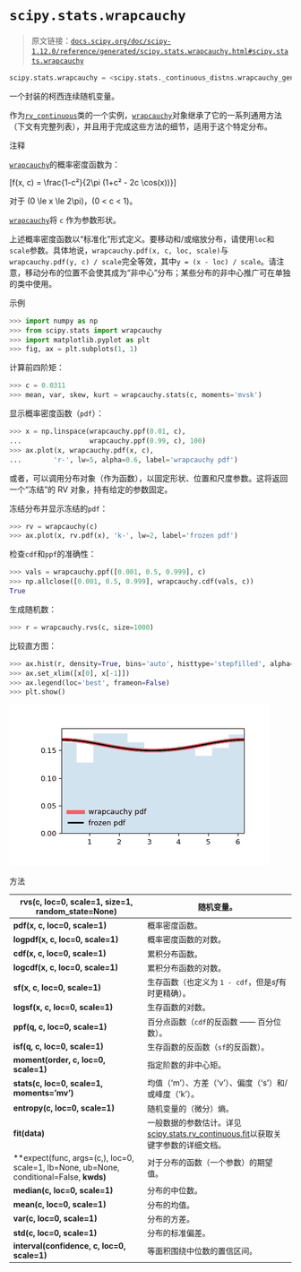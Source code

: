 # `scipy.stats.wrapcauchy`

> 原文链接：[`docs.scipy.org/doc/scipy-1.12.0/reference/generated/scipy.stats.wrapcauchy.html#scipy.stats.wrapcauchy`](https://docs.scipy.org/doc/scipy-1.12.0/reference/generated/scipy.stats.wrapcauchy.html#scipy.stats.wrapcauchy)

```py
scipy.stats.wrapcauchy = <scipy.stats._continuous_distns.wrapcauchy_gen object>
```

一个封装的柯西连续随机变量。

作为[`rv_continuous`](https://docs.scipy.org/doc/scipy-1.12.0/reference/generated/scipy.stats.rv_continuous.html#scipy.stats.rv_continuous)类的一个实例，[`wrapcauchy`](https://docs.scipy.org/doc/scipy-1.12.0/reference/generated/scipy.stats.wrapcauchy.html#scipy.stats.wrapcauchy)对象继承了它的一系列通用方法（下文有完整列表），并且用于完成这些方法的细节，适用于这个特定分布。

注释

[`wrapcauchy`](https://docs.scipy.org/doc/scipy-1.12.0/reference/generated/scipy.stats.wrapcauchy.html#scipy.stats.wrapcauchy)的概率密度函数为：

\[f(x, c) = \frac{1-c²}{2\pi (1+c² - 2c \cos(x))}\]

对于 \(0 \le x \le 2\pi\)，\(0 < c < 1\)。

[`wrapcauchy`](https://docs.scipy.org/doc/scipy-1.12.0/reference/generated/scipy.stats.wrapcauchy.html#scipy.stats.wrapcauchy)将 `c` 作为参数形状。

上述概率密度函数以“标准化”形式定义。要移动和/或缩放分布，请使用`loc`和`scale`参数。具体地说，`wrapcauchy.pdf(x, c, loc, scale)`与`wrapcauchy.pdf(y, c) / scale`完全等效，其中`y = (x - loc) / scale`。请注意，移动分布的位置不会使其成为“非中心”分布；某些分布的非中心推广可在单独的类中使用。

示例

```py
>>> import numpy as np
>>> from scipy.stats import wrapcauchy
>>> import matplotlib.pyplot as plt
>>> fig, ax = plt.subplots(1, 1) 
```

计算前四阶矩：

```py
>>> c = 0.0311
>>> mean, var, skew, kurt = wrapcauchy.stats(c, moments='mvsk') 
```

显示概率密度函数（`pdf`）：

```py
>>> x = np.linspace(wrapcauchy.ppf(0.01, c),
...                 wrapcauchy.ppf(0.99, c), 100)
>>> ax.plot(x, wrapcauchy.pdf(x, c),
...        'r-', lw=5, alpha=0.6, label='wrapcauchy pdf') 
```

或者，可以调用分布对象（作为函数），以固定形状、位置和尺度参数。这将返回一个“冻结”的 RV 对象，持有给定的参数固定。

冻结分布并显示冻结的`pdf`：

```py
>>> rv = wrapcauchy(c)
>>> ax.plot(x, rv.pdf(x), 'k-', lw=2, label='frozen pdf') 
```

检查`cdf`和`ppf`的准确性：

```py
>>> vals = wrapcauchy.ppf([0.001, 0.5, 0.999], c)
>>> np.allclose([0.001, 0.5, 0.999], wrapcauchy.cdf(vals, c))
True 
```

生成随机数：

```py
>>> r = wrapcauchy.rvs(c, size=1000) 
```

比较直方图：

```py
>>> ax.hist(r, density=True, bins='auto', histtype='stepfilled', alpha=0.2)
>>> ax.set_xlim([x[0], x[-1]])
>>> ax.legend(loc='best', frameon=False)
>>> plt.show() 
```

![../../_images/scipy-stats-wrapcauchy-1.png](img/5958cf0ecbb04fe0d4f4a5b0ea4046f1.png)

方法

| **rvs(c, loc=0, scale=1, size=1, random_state=None)** | 随机变量。 |
| --- | --- |
| **pdf(x, c, loc=0, scale=1)** | 概率密度函数。 |
| **logpdf(x, c, loc=0, scale=1)** | 概率密度函数的对数。 |
| **cdf(x, c, loc=0, scale=1)** | 累积分布函数。 |
| **logcdf(x, c, loc=0, scale=1)** | 累积分布函数的对数。 |
| **sf(x, c, loc=0, scale=1)** | 生存函数（也定义为 `1 - cdf`，但是*sf*有时更精确）。 |
| **logsf(x, c, loc=0, scale=1)** | 生存函数的对数。 |
| **ppf(q, c, loc=0, scale=1)** | 百分点函数（`cdf`的反函数 —— 百分位数）。 |
| **isf(q, c, loc=0, scale=1)** | 生存函数的反函数（`sf`的反函数）。 |
| **moment(order, c, loc=0, scale=1)** | 指定阶数的非中心矩。 |
| **stats(c, loc=0, scale=1, moments=’mv’)** | 均值（‘m’）、方差（‘v’）、偏度（‘s’）和/或峰度（‘k’）。 |
| **entropy(c, loc=0, scale=1)** | 随机变量的（微分）熵。 |
| **fit(data)** | 一般数据的参数估计。详见[scipy.stats.rv_continuous.fit](https://docs.scipy.org/doc/scipy/reference/generated/scipy.stats.rv_continuous.fit.html#scipy.stats.rv_continuous.fit)以获取关键字参数的详细文档。 |
| **expect(func, args=(c,), loc=0, scale=1, lb=None, ub=None, conditional=False, **kwds)** | 对于分布的函数（一个参数）的期望值。 |
| **median(c, loc=0, scale=1)** | 分布的中位数。 |
| **mean(c, loc=0, scale=1)** | 分布的均值。 |
| **var(c, loc=0, scale=1)** | 分布的方差。 |
| **std(c, loc=0, scale=1)** | 分布的标准偏差。 |
| **interval(confidence, c, loc=0, scale=1)** | 等面积围绕中位数的置信区间。 |

